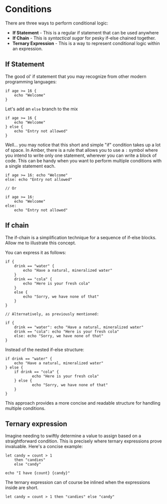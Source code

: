 # Conditions

There are three ways to perform conditional logic:
- **If Statement** - This is a regular if statement that can be used anywhere
- **If Chain** - This is _syntactical sugar_ for pesky if-else chained together.
- **Ternary Expression** - This is a way to represent conditional logic within an expression.

## If Statement

The good ol' if statement that you may recognize from other modern programming languages:

```ab
if age >= 16 {
	echo "Welcome"
}
```

Let's add an `else` branch to the mix

```ab
if age >= 16 {
	echo "Welcome"
} else {
	echo "Entry not allowed"
}
```

Well... you may notice that this short and simple "if" condition takes up a lot of space. In Amber, there is a rule that allows you to use a `:` symbol where you intend to write only one statement, wherever you can write a block of code. This can be handy when you want to perform multiple conditions with a single statement each.

```ab
if age >= 16: echo "Welcome"
else: echo "Entry not allowed"

// Or

if age >= 16:
	echo "Welcome"
else:
	echo "Entry not allowed"
```

## If chain

The if-chain is a simplification technique for a sequence of if-else blocks. Allow me to illustrate this concept.

You can express it as follows:

```ab
if {
	drink == "water" {
		echo "Have a natural, mineralized water"
	}
	drink == "cola" {
		echo "Here is your fresh cola"
	}
	else {
		echo "Sorry, we have none of that"
	}
}

// Alternatively, as previously mentioned:

if {
	drink == "water": echo "Have a natural, mineralized water"
	drink == "cola": echo "Here is your fresh cola"
	else: echo "Sorry, we have none of that"
}
```

Instead of the nested if-else structure:

```ab
if drink == "water" {
	echo "Have a natural, mineralized water"
} else {
    if drink == "cola" {
        	echo "Here is your fresh cola"
    } else {
        	echo "Sorry, we have none of that"
    }
}
```

This approach provides a more concise and readable structure for handling multiple conditions.

## Ternary expression

Imagine needing to swiftly determine a value to assign based on a straightforward condition. This is precisely where ternary expressions prove invaluable. Here's a concise example:

```ab
let candy = count > 1
	then "candies"
	else "candy"

echo "I have {count} {candy}"
```

The ternary expression can of course be inlined when the expressions inside are short.

```ab
let candy = count > 1 then "candies" else "candy"
```

